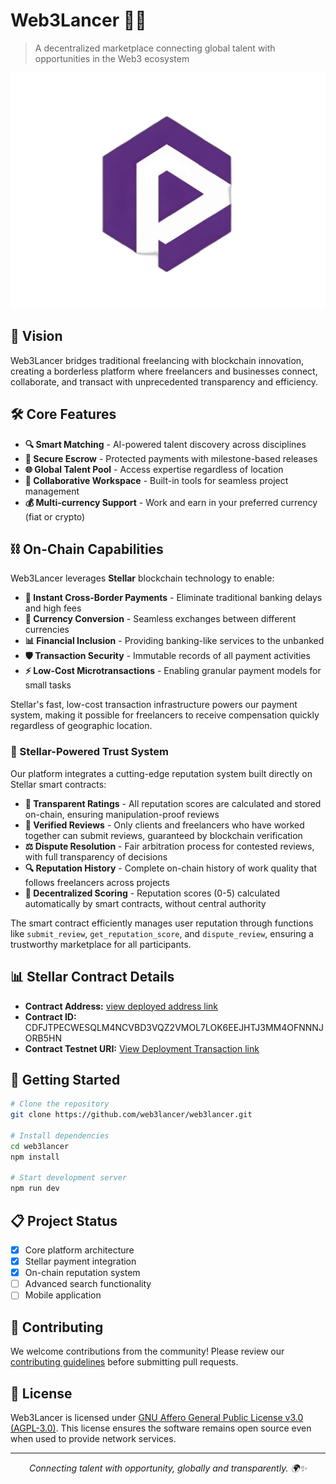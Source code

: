 # Web3Lancer 🚀✨

> A decentralized marketplace connecting global talent with opportunities in the Web3 ecosystem

<p align="center">
  <img src="public/logo/web3lancer.jpg" alt="Web3Lancer Logo">
</p>

## 🌟 Vision

Web3Lancer bridges traditional freelancing with blockchain innovation, creating a borderless platform where freelancers and businesses connect, collaborate, and transact with unprecedented transparency and efficiency.

## 🛠️ Core Features

- **🔍 Smart Matching** - AI-powered talent discovery across disciplines
- **🔐 Secure Escrow** - Protected payments with milestone-based releases
- **🌐 Global Talent Pool** - Access expertise regardless of location
- **🤝 Collaborative Workspace** - Built-in tools for seamless project management
- **💰 Multi-currency Support** - Work and earn in your preferred currency (fiat or crypto)

## ⛓️ On-Chain Capabilities

Web3Lancer leverages **Stellar** blockchain technology to enable:

- **💸 Instant Cross-Border Payments** - Eliminate traditional banking delays and high fees
- **🔄 Currency Conversion** - Seamless exchanges between different currencies
- **📊 Financial Inclusion** - Providing banking-like services to the unbanked
- **🛡️ Transaction Security** - Immutable records of all payment activities
- **⚡ Low-Cost Microtransactions** - Enabling granular payment models for small tasks

Stellar's fast, low-cost transaction infrastructure powers our payment system, making it possible for freelancers to receive compensation quickly regardless of geographic location.

### 🌟 Stellar-Powered Trust System

Our platform integrates a cutting-edge reputation system built directly on Stellar smart contracts:

- **💯 Transparent Ratings** - All reputation scores are calculated and stored on-chain, ensuring manipulation-proof reviews
- **👥 Verified Reviews** - Only clients and freelancers who have worked together can submit reviews, guaranteed by blockchain verification
- **⚖️ Dispute Resolution** - Fair arbitration process for contested reviews, with full transparency of decisions
- **🔍 Reputation History** - Complete on-chain history of work quality that follows freelancers across projects
- **🧮 Decentralized Scoring** - Reputation scores (0-5) calculated automatically by smart contracts, without central authority

The smart contract efficiently manages user reputation through functions like `submit_review`, `get_reputation_score`, and `dispute_review`, ensuring a trustworthy marketplace for all participants.

## 📊 Stellar Contract Details

- **Contract Address:** [view deployed address link](https://stellar.expert/explorer/testnet/contract/CDFJTPECWESQLM4NCVBD3VQZ2VMOL7LOK6EEJHTJ3MM4OFNNNJORB5HN)
- **Contract ID:** CDFJTPECWESQLM4NCVBD3VQZ2VMOL7LOK6EEJHTJ3MM4OFNNNJORB5HN
- **Contract Testnet URI:** [View Deployment Transaction link](https://stellar.expert/explorer/testnet/tx/3ec143da28658ea3f09b5412b45a00a142ab091106ec82d6e6df8ffa49440ffc)

## 🚀 Getting Started

```bash
# Clone the repository
git clone https://github.com/web3lancer/web3lancer.git

# Install dependencies
cd web3lancer
npm install

# Start development server
npm run dev
```

## 📋 Project Status

- [x] Core platform architecture
- [x] Stellar payment integration
- [x] On-chain reputation system
- [ ] Advanced search functionality
- [ ] Mobile application

## 👥 Contributing

We welcome contributions from the community! Please review our [contributing guidelines](CONTRIBUTING.md) before submitting pull requests.

## 📜 License

Web3Lancer is licensed under [GNU Affero General Public License v3.0 (AGPL-3.0)](LICENSE). This license ensures the software remains open source even when used to provide network services.

---

<p align="center">
  <i>Connecting talent with opportunity, globally and transparently. 🌍✨</i>
</p>
